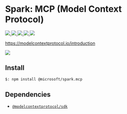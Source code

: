 # Spark: MCP (Model Context Protocol)

<p>
    <a href="https://www.npmjs.com/package/@microsoft/spark.mcp" target="_blank">
        <img src="https://img.shields.io/npm/v/@microsoft/spark.mcp" />
    </a>
    <a href="https://www.npmjs.com/package/@microsoft/spark.mcp?activeTab=code" target="_blank">
        <img src="https://img.shields.io/bundlephobia/min/@microsoft/spark.mcp" />
    </a>
    <a href="https://www.npmjs.com/package/@microsoft/spark.mcp?activeTab=dependencies" target="_blank">
        <img src="https://img.shields.io/librariesio/release/npm/@microsoft/spark.mcp" />
    </a>
    <a href="https://www.npmjs.com/package/@microsoft/spark.mcp" target="_blank">
        <img src="https://img.shields.io/npm/dw/@microsoft/spark.mcp" />
    </a>
    <a href="https://microsoft.github.io/spark.js" target="_blank">
        <img src="https://img.shields.io/badge/📖 docs-open-blue" />
    </a>
</p>

https://modelcontextprotocol.io/introduction

<a href="https://microsoft.github.io/spark.js/2.getting-started/1.create-application.html" target="_blank">
    <img src="https://img.shields.io/badge/📖 Getting Started-blue?style=for-the-badge" />
</a>

## Install

```bash
$: npm install @microsoft/spark.mcp
```

## Dependencies

- [`@modelcontextprotocol/sdk`](https://www.npmjs.com/package/@modelcontextprotocol/sdk)
